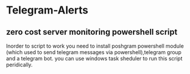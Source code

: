 # Telegram-Alerts
## zero cost server monitoring powershell script

Inorder to script to work you need to install poshgram powershell module (which used to send telegram messages via powershell),telegram group and a telegram bot.
you can use windows task sheduler to run this script peridically.

